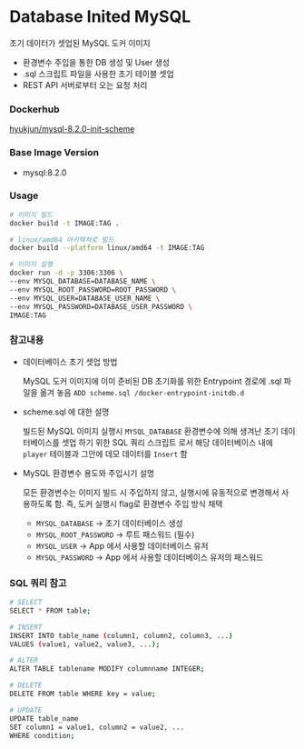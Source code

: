 # Database Inited MySQL
초기 데이터가 셋업된 MySQL 도커 이미지 

- 환경변수 주입을 통한 DB 생성 및 User 생성
- .sql 스크립트 파일을 사용한 초기 테이블 셋업
- REST API 서버로부터 오는 요청 처리

### Dockerhub
[hyukjun/mysql-8.2.0-init-scheme](https://hub.docker.com/repository/docker/hyukjun/mysql-8.2.0-init-scheme/general)

### Base Image Version
- mysql:8.2.0

### Usage
```bash
# 이미지 빌드
docker build -t IMAGE:TAG .

# linux/amd64 아키텍쳐로 빌드
docker build --platform linux/amd64 -t IMAGE:TAG

# 이미지 실행
docker run -d -p 3306:3306 \
--env MYSQL_DATABASE=DATABASE_NAME \
--env MYSQL_ROOT_PASSWORD=ROOT_PASSWORD \
--env MYSQL_USER=DATABASE_USER_NAME \
--env MYSQL_PASSWORD=DATABASE_USER_PASSWORD \
IMAGE:TAG
```

### 참고내용

- 데이터베이스 초기 셋업 방법
    
    MySQL 도커 이미지에 이미 준비된 DB 초기화를 위한 Entrypoint 경로에 .sql 파일을 옮겨 놓음 `ADD scheme.sql /docker-entrypoint-initdb.d`
- scheme.sql 에 대한 설명

    빌드된 MySQL 이미지 실행시 `MYSQL_DATABASE` 환경변수에 의해 생겨난 초기 데이터베이스를 셋업 하기 위한 SQL 쿼리 스크립트 로서 해당 데이터베이스 내에 `player` 테이블과 그안에 데모 데이터를 `Insert` 함

- MySQL 환경변수 용도와 주입시기 설명

    모든 환경변수는 이미지 빌드 시 주입하지 않고, 실행시에 유동적으로 변경해서 사용하도록 함. 즉, 도커 실행시 flag로 환경변수 주입 방식 채택
    - `MYSQL_DATABASE` -> 초기 데이터베이스 생성
    - `MYSQL_ROOT_PASSWORD` -> 루트 패스워드 (필수)
    - `MYSQL_USER` -> App 에서 사용할 데이터베이스 유저
    - `MYSQL_PASSWORD` -> App 에서 사용할 데이터베이스 유저의 패스워드

### SQL 쿼리 참고
```bash
# SELECT
SELECT * FROM table;

# INSERT
INSERT INTO table_name (column1, column2, column3, ...)
VALUES (value1, value2, value3, ...);

# ALTER
ALTER TABLE tablename MODIFY columnname INTEGER;

# DELETE
DELETE FROM table WHERE key = value;

# UPDATE
UPDATE table_name
SET column1 = value1, column2 = value2, ...
WHERE condition;
```